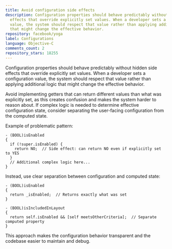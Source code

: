 ```yaml
---
title: Avoid configuration side effects
description: Configuration properties should behave predictably without hidden side
  effects that override explicitly set values. When a developer sets a configuration
  value, the system should respect that value rather than applying additional logic
  that might change the effective behavior.
repository: facebook/yoga
label: Configurations
language: Objective-C
comments_count: 2
repository_stars: 18255
---
```


Configuration properties should behave predictably without hidden side effects that override explicitly set values. When a developer sets a configuration value, the system should respect that value rather than applying additional logic that might change the effective behavior.

Avoid implementing getters that can return different values than what was explicitly set, as this creates confusion and makes the system harder to reason about. If complex logic is needed to determine effective configuration state, consider separating the user-facing configuration from the computed state.

Example of problematic pattern:
```objc
- (BOOL)isEnabled
{
  if (!super.isEnabled) {
    return NO;  // Side effect: can return NO even if explicitly set to YES
  }
  // Additional complex logic here...
}
```

Instead, use clear separation between configuration and computed state:
```objc
- (BOOL)isEnabled
{
  return _isEnabled;  // Returns exactly what was set
}

- (BOOL)isIncludedInLayout
{
  return self.isEnabled && [self meetsOtherCriteria];  // Separate computed property
}
```

This approach makes the configuration behavior transparent and the codebase easier to maintain and debug.